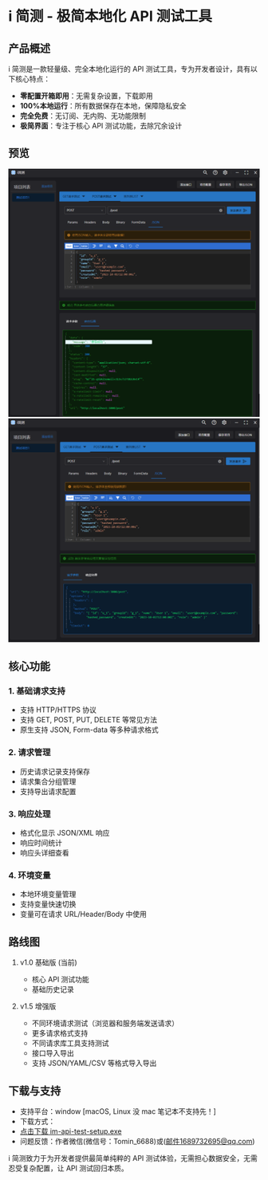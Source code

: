 # i 简测 - 极简本地化 API 测试工具

## 产品概述

i 简测是一款轻量级、完全本地化运行的 API 测试工具，专为开发者设计，具有以下核心特点：

- **零配置开箱即用**：无需复杂设置，下载即用
- **100%本地运行**：所有数据保存在本地，保障隐私安全
- **完全免费**：无订阅、无内购、无功能限制
- **极简界面**：专注于核心 API 测试功能，去除冗余设计

## 预览

![预览](./preview.png)
![v1.0.0](./v1.0.0.png)

## 核心功能

### 1. 基础请求支持

- 支持 HTTP/HTTPS 协议
- 支持 GET, POST, PUT, DELETE 等常见方法
- 原生支持 JSON, Form-data 等多种请求格式

### 2. 请求管理

- 历史请求记录支持保存
- 请求集合分组管理
- 支持导出请求配置

### 3. 响应处理

- 格式化显示 JSON/XML 响应
- 响应时间统计
- 响应头详细查看

### 4. 环境变量

- 本地环境变量管理
- 支持变量快速切换
- 变量可在请求 URL/Header/Body 中使用

## 路线图

1. v1.0 基础版 (当前)

   - 核心 API 测试功能
   - 基础历史记录

2. v1.5 增强版
   - 不同环境请求测试（浏览器和服务端发送请求）
   - 更多请求格式支持
   - 不同请求库工具支持测试
   - 接口导入导出
   - 支持 JSON/YAML/CSV 等格式导入导出

## 下载与支持

- 支持平台：window [macOS, Linux 没 mac 笔记本不支持先！]
- 下载方式：
- [点击下载 im-api-test-setup.exe](https://github.com/tongmingwang/i-simple-test/releases/download/1.0.1/im-api-test-1.0.1-setup.exe)
- 问题反馈：作者微信(微信号：Tomin_6688)或(邮件1689732695@qq.com)

i 简测致力于为开发者提供最简单纯粹的 API 测试体验，无需担心数据安全，无需忍受复杂配置，让 API 测试回归本质。
